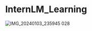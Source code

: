 # InternLM_Learning
![IMG_20240103_235945 028](https://github.com/superkong001/InternLM_Learning/assets/37318654/9f8c9de1-ed87-4deb-a71f-bdc6dc71e04b)

